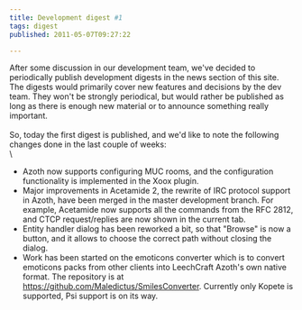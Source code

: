 ```yaml
---
title: Development digest #1
tags: digest
published: 2011-05-07T09:27:22

---
```


After some discussion in our development team, we've decided to
periodically publish development digests in the news section of this
site. The digests would primarily cover new features and decisions by
the dev team. They won't be strongly periodical, but would rather be
published as long as there is enough new material or to announce
something really important.\
\
So, today the first digest is published, and we'd like to note the
following changes done in the last couple of weeks:\
\

-   Azoth now supports configuring MUC rooms, and the configuration
    functionality is implemented in the Xoox plugin.
-   Major improvements in Acetamide 2, the rewrite of IRC protocol
    support in Azoth, have been merged in the master development branch.
    For example, Acetamide now supports all the commands from the RFC
    2812, and CTCP request/replies are now shown in the current tab.
-   Entity handler dialog has been reworked a bit, so that "Browse" is
    now a button, and it allows to choose the correct path without
    closing the dialog.
-   Work has been started on the emoticons converter which is to convert
    emoticons packs from other clients into LeechCraft Azoth's own
    native format. The repository is
    at https://github.com/Maledictus/SmilesConverter. Currently only
    Kopete is supported, Psi support is on its way.
